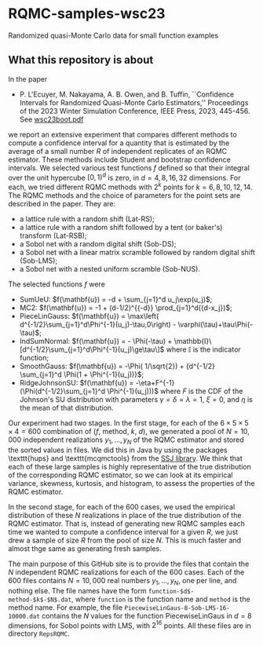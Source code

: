 # RQMC-samples-wsc23
Randomized quasi-Monte Carlo data for small function examples

## What this repository is about
In the paper 

* P. L'Ecuyer, M. Nakayama, A. B. Owen, and B. Tuffin, ``Confidence Intervals for Randomized Quasi-Monte Carlo Estimators,'' Proceedings of the 2023 Winter Simulation Conference, IEEE Press, 2023, 445-456. 
  See [wsc23boot.pdf](https://www-labs.iro.umontreal.ca/~lecuyer/myftp/papers/wsc23boot-cor2024.pdf)

we report an extensive experiment that compares different methods to compute a confidence interval for a quantity that is estimated by the average of a small number $R$ of independent replicates of an RQMC estimator. These methods include Student and bootstrap confidence intervals. We selected various test functions $f$ defined so that their integral over the unit hypercube $[0,1)^d$ is zero, in $d = 4, 8, 16, 32$ dimensions. For each, we tried different RQMC methods with $2^k$ points for $k = 6, 8, 10, 12, 14$. The RQMC methods and the choice of parameters for the point sets are described in the paper. They are: 
* a lattice rule with a random shift (Lat-RS);
* a lattice rule with a random shift followed by a tent (or baker's) transform (Lat-RSB);
* a Sobol net with a random digital shift (Sob-DS);
* a Sobol net with a linear matrix scramble followed by random digital shift (Sob-LMS);
* a Sobol net with a nested uniform scramble (Sob-NUS).
  
The selected functions $f$ were
* SumUeU:
  $f(\mathbf{u}) = -d + \sum_{j=1}^d u_j\exp(u_j)$;
* MC2:
  $f(\mathbf{u}) = -1 + (d-1/2)^{{-d}} \prod_{j=1}^d({d-x_j})$;
* PieceLinGauss:
  $f(\mathbf{u}) = \max\left( d^{-1/2}\sum_{j=1}^d\Phi^{-1}(u_j)-\tau,0\right) - \varphi(\tau)+\tau\Phi(-\tau)$;
* IndSumNormal:
  $f(\mathbf{u}) = - \Phi(-\tau) + \mathbb{I}\[d^{-1/2}\sum_{j=1}^d\Phi^{-1}(u_j)\ge\tau\]$
  where $\mathbb{I}$ is the indicator function;
* SmoothGauss:
  $f(\mathbf{u}) = -\Phi( 1/\sqrt{2}) + {d^{-1/2} \sum_{j=1}^d \Phi(1 + \Phi^{-1}(u_j))}$;
* RidgeJohnsonSU:
  $f(\mathbf{u}) = -\eta+F^{-1}(\Phi(d^{-1/2}\sum_{j=1}^d \Phi^{-1}(u_j)))$
  where $F$ is the CDF of the Johnson's SU distribution with parameters
  $\gamma=\delta=\lambda=1$, $\xi=0$, and $\eta$ is the mean of that distribution.

Our experiment had two stages. In the first stage, for each of the $6\times 5\times 5\times 4 = 600$ combination of ($f$, method, $k$, $d$), 
we generated a pool of $N = 10,000$ independent realizations $y_1, \ldots, y_N$ of the RQMC estimator and stored the sorted values in files.
We did this in Java by using the packages \texttt{hups} and \texttt{mcqmctools} from the 
[SSJ library](https://github.com/umontreal-simul/ssj). We think that each of these large samples is highly representative of the true 
distribution of the corresponding RQMC estimator, so we can look at its empirical variance, skewness, kurtosis, and histogram,
to assess the properties of the RQMC estimator.

In the second stage, for each of the 600 cases, we used the empirical distribution of these $N$ realizations 
in place of the true distribution of the RQMC estimator. That is, instead of generating new RQMC samples each time
we wanted to compute a confidence interval for a given $R$, we just drew a sample of size $R$ from the pool of size $N$.
This is much faster and almost thge same as generating fresh samples. 

The main purpose of this GitHub site is to provide the files that contain the $N$ independent RQMC realizations for each
of the 600 cases.  Each of the 600 files contains $N = 10,000$ real numbers $y_1, \ldots, y_N$, one per line, and nothing else.
The file names have the form `function-$d$-method-$k$-$N$.dat`, where `function` is the function name and `method` is the method name.
For example, the file `PiecewiseLinGaus-8-Sob-LMS-16-10000.dat` contains the $N$ values for the function PiecewiseLinGaus in $d=8$ dimensions,
for Sobol points with LMS, with $2^{16}$ points.  All these files are in directory `RepsRQMC`.

